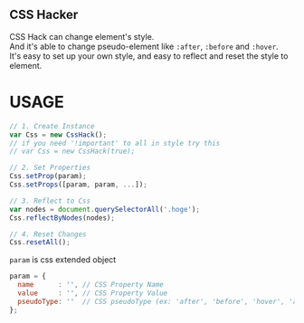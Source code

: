 CSS Hacker
----

CSS Hack can change element's style.  
And it's able to change pseudo-element like `:after`, `:before` and `:hover`.  
It's easy to set up your own style, and easy to reflect and reset the style to element.

# USAGE
```javascript
// 1. Create Instance
var Css = new CssHack();
// if you need '!important' to all in style try this
// var Css = new CssHack(true);

// 2. Set Properties
Css.setProp(param);
Css.setProps([param, param, ...]);

// 3. Reflect to Css
var nodes = document.querySelectorAll('.hoge');
Css.reflectByNodes(nodes);

// 4. Reset Changes
Css.resetAll();
```

`param` is css extended object

```javascript
param = {
  name      : '', // CSS Property Name 
  value     : '', // CSS Property Value
  pseudoType: ''  // CSS pseudoType (ex: 'after', 'before', 'hover', 'active')
};
```

